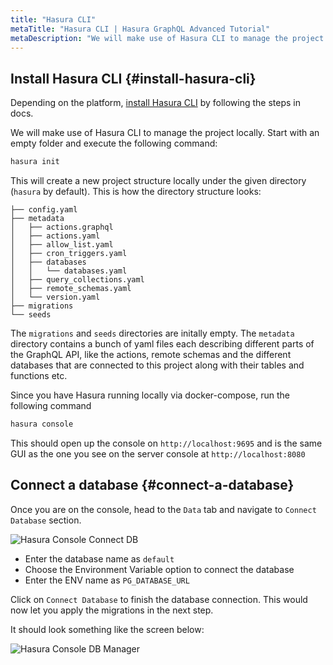```yaml
---
title: "Hasura CLI"
metaTitle: "Hasura CLI | Hasura GraphQL Advanced Tutorial"
metaDescription: "We will make use of Hasura CLI to manage the project locally. Start with an empty folder and execute the following command"
---
```


## Install Hasura CLI {#install-hasura-cli}

Depending on the platform, [install Hasura CLI](https://hasura.io/docs/latest/graphql/core/hasura-cli/install-hasura-cli/) by following the steps in docs.

We will make use of Hasura CLI to manage the project locally. Start with an empty folder and execute the following command:

```bash
hasura init
```

This will create a new project structure locally under the given directory (`hasura` by default). This is how the directory structure looks:

```
├── config.yaml
├── metadata
│   ├── actions.graphql
│   ├── actions.yaml
│   ├── allow_list.yaml
│   ├── cron_triggers.yaml
│   ├── databases
│   │   └── databases.yaml
│   ├── query_collections.yaml
│   ├── remote_schemas.yaml
│   └── version.yaml
├── migrations
└── seeds
```

The `migrations` and `seeds` directories are initally empty. The `metadata` directory contains a bunch of yaml files each describing different parts of the GraphQL API, like the actions, remote schemas and the different databases that are connected to this project along with their tables and functions etc.

Since you have Hasura running locally via docker-compose, run the following command

```bash
hasura console
```

This should open up the console on `http://localhost:9695` and is the same GUI as the one you see on the server console at `http://localhost:8080`

## Connect a database {#connect-a-database}

Once you are on the console, head to the `Data` tab and navigate to `Connect Database` section.

![Hasura Console Connect DB](https://graphql-engine-cdn.hasura.io/learn-hasura/assets/graphql-hasura-advanced/hasura-console-connect-db.png)

- Enter the database name as `default`
- Choose the Environment Variable option to connect the database
- Enter the ENV name as `PG_DATABASE_URL`

Click on `Connect Database` to finish the database connection. This would now let you apply the migrations in the next step.

It should look something like the screen below:

![Hasura Console DB Manager](https://graphql-engine-cdn.hasura.io/learn-hasura/assets/graphql-hasura-advanced/hasura-console-post-db-connection.png)
